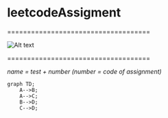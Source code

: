 # leetcodeAssigment

====================================

![Alt text](https://lanit.com.vn/wp-content/uploads/2023/09/leetcode.png "Optional title")

====================================

_name = test + number (number = code of assignment)_

```mermaid
graph TD;
    A-->B;
    A-->C;
    B-->D;
    C-->D;

```
